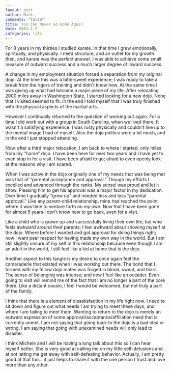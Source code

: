 ```yaml
--- 
layout: post
author: Mark
comments: "false"
title: You Can Never Go Home Again
date: 2003-1-7
categories: life
---
```

For 8 years in my thirties I studied karate. In that time I grew emotionally, spiritually, and physically. I need structure, and an outlet for my growth then, and karate was the perfect answer. I was able to achieve some small measure of outward success and a much larger degree of inward success.

A change in my employment situation forced a separation from my original dojo. At the time this was a bittersweet experience; I was ready to take a break from the rigors of training and didn't know how. At the same time I was giving up what had become a major piece of my life. After relocating 2000 miles away in Washington State, I started looking for a new dojo. None that I visited seemed to fit. In the end I told myself that I was truly finished with the physical aspects of the martial arts.

However I continually returned to the question of working out again. For a time I did work out with a group in South Carolina, when we lived there. It wasn't a satisfying experience. I was rusty physically and couldn't live up to the mental image I had of myself. Also the dojo politics were a bit much, and in the end I just stopped attending.

Now, after a third major relocation, I am back to where I started, only miles from my "home" dojo. I have been here for over two years and I have yet to even stop in for a visit. I have been afraid to go; afraid to even openly look at the reasons why I am scared.

When I was active in the dojo originally one of my needs that was being met was that of "parental acceptance and approval." Though my efforts I excelled and advanced through the ranks. My sensei was proud and let it show. Pleasing him to get his approval was a major factor in my dedication. Over time I gradually "grew up" and needed less and less "parental approval." Like any parent-child relationship, mine had reached the point where it was time to venture forth on my own. Now that I have been gone for almost 5 years I don't know how to go back, even for a visit.

Like a child who is grown up and successfully living their own life, but who feels awkward around their parents; I feel awkward about showing myself at the dojo. Where before I wanted and got approval for doing things right; now I want peer respect for having made my own way in the world. But I am still slightly unsure of my self in this relationship because even though I am an adult in the world, I still feel like a kid at home that is the dojo.

Another aspect to this tangle is my desire to once again feel the camaraderie that existed when I was working out there. The bond that I formed with my fellow dojo mates was forged in blood, sweat, and tears. The sense of belonging was intense; and now I feel like an outsider. Even going to visit will remind me of the fact that I am no longer a part of the core there. Like a distant cousin, I feel I would be welcomed, but not truly a part of the family.

I think that there is a element of dissatisfaction in my life right now. I need to sit down and figure out what needs I am trying to meet these days, and where I am failing to meet them. Wanting to return to the dojo is merely an outward expression of some approval/acceptance/affiliation need that is currently unmet. I am not saying that going back to the dojo is a bad idea or wrong. I am saying that going with unexamined needs will only lead to disaster.

I think Michele and I will be having a long talk about this so I can hear myself better. She is very good at calling me on my little self-delusions and at not letting me get away with self-defeating behavior. Actually, I am pretty good at that too... it just helps to share it with the one person I trust and love more than any other.
